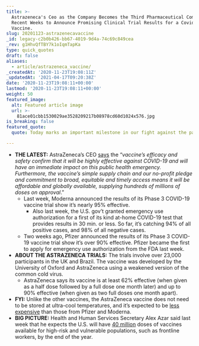 ```yaml
---
title: >-
  Astrazeneca's Ceo as the Company Becomes the Third Pharmaceutical Company in
  Recent Weeks to Announce Promising Clinical Trial Results for a Covid-19
  Vaccine.
slug: 20201123-astrazenecavaccine
_id: legacy-c2b0b426-bb67-4019-9d4a-74c69c849cea
_rev: g1HhvQfTBY7k1oIqmTapKa
type: quick_quotes
draft: false
aliases:
  - article/astrazeneca_vaccine/
_createdAt: '2020-11-23T19:08:11Z'
_updatedAt: '2021-04-17T09:20:38Z'
date: '2020-11-23T19:08:11+00:00'
lastmod: '2020-11-23T19:08:11+00:00'
weight: 50
featured_image:
  alt: Featured article image
  url: >-
    81ace01cbb1530029ae3528209217b08978cd60d1024x576.jpg
is_breaking: false
featured_quote:
  quote: Today marks an important milestone in our fight against the pandemic.

---
```

* **THE LATEST:** AstraZeneca’s CEO [says](https://www.astrazeneca.com/content/astraz/media-centre/press-releases/2020/azd1222hlr.html) the “_vaccine’s efficacy and safety confirm that it will be highly effective against COVID-19 and will have an immediate impact on this public health emergency. Furthermore, the vaccine’s simple supply chain and our no-profit pledge and commitment to broad, equitable and timely access means it will be affordable and globally available, supplying hundreds of millions of doses on approval_.”
  * Last week, Moderna announced the results of its Phase 3 COVID-19 vaccine trial show it’s nearly 95% effective.
      * Also last week, the U.S. gov’t granted emergency use authorization for a first of its kind at-home COVID-19 test that provides results in 30 min. or less. So far, it’s catching 94% of all positive cases, and 98% of all negative cases.
  * Two weeks ago, Pfizer announced the results of its Phase 3 COVID-19 vaccine trial show it’s over 90% effective. Pfizer became the first to apply for emergency use authorization from the FDA last week.
* **ABOUT THE ASTRAZENECA TRIALS:** The trials involve over 23,000 participants in the UK and Brazil. The vaccine was developed by the University of Oxford and AstraZeneca using a weakened version of the common cold virus.
  * AstraZeneca says its vaccine is at least 62% effective (when given as a half dose followed by a full dose one month later) and up to 90% effective (when given as two full doses one month apart).
* **FYI:** Unlike the other vaccines, the AstraZeneca vaccine does not need to be stored at ultra-cool temperatures, and it’s expected to be [less expensive](https://apnews.com/article/astrazeneca-vaccine-third-cheaper-oxford-c99d26eb2946f6fde45a1edc002ff028) than those from Pfizer and Moderna.
* **BIG PICTURE:** Health and Human Services Secretary Alex Azar said last week that he expects the U.S. will have [40 million](https://www.c-span.org/video/?c4924104/40-million-covid-19-vaccine-doses-end-year-secretary-azar) doses of vaccines available for high-risk and vulnerable populations, such as frontline workers, by the end of the year.